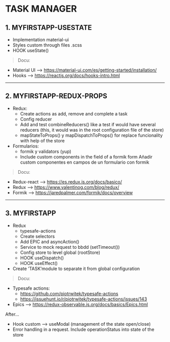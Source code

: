 # TASK MANAGER

## 1. MYFIRSTAPP-USESTATE
- Implementation material-ui
- Styles custom through files .scss
- HOOK useState()


> Docu:
  - Material UI —> https://material-ui.com/es/getting-started/installation/
  - Hooks —> https://reactjs.org/docs/hooks-intro.html
---

## 2. MYFIRSTAPP-REDUX-PROPS
- Redux:
  - Create actions as add, remove and complete a task
  - Config reducer
  - Add and test combineReducers() like a test if would have several reducers (this, it would was in the root configuration file of the store)
  - mapStateToProps() y mapDispatchToProps() for replace funcionality with help of the store
- Formularios:
  - formik y validators (yup)
  - Include custom components in the field <Field> of a formik form Añadir custom componentes en campos <field> de un formulario con formik

> Docu:
 - Redux-react —> https://es.redux.js.org/docs/basico/
 - Redux —> https://www.valentinog.com/blog/redux/
 - Formik —> https://jaredpalmer.com/formik/docs/overview 

---

## 3. MYFIRSTAPP
- Redux
  - typesafe-actions
  -  Create selectors
  - Add EPIC and asyncAction()
  - Service to mock request to bbdd (setTimeout())
  - Config store to level global (rootStore)
  - HOOK useDispatch()
  - HOOK useEffect()
- Create ’TASK’module to separate it from global configuration


> Docu:
  - Typesafe actions:
      - https://github.com/piotrwitek/typesafe-actions
      - https://issuehunt.io/r/piotrwitek/typesafe-actions/issues/143
  - Epics —> https://redux-observable.js.org/docs/basics/Epics.html
  
  
After...
- Hook custom --> useModal (management of the state open/close)
- Error handling  in a request. Include operationStatus into state of the store
